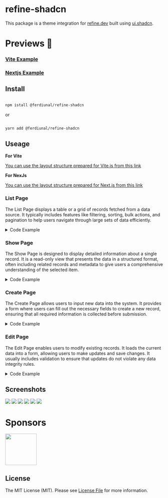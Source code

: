 # refine-shadcn

This package is a theme integration for [refine.dev](https://refine.dev) built using [ui.shadcn](ui.shadcn.com).

# Previews 💪

### [Vite Example](https://refine-shadcn-vite.vercel.app)
### [Nextjs Example](https://refine-shadcn-nextjs.vercel.app)


## Install

```bash

npm istall @ferdiunal/refine-shadcn

```
or
```bash

yarn add @ferdiunal/refine-shadcn

```

## Useage

**For Vite**

[You can use the layout structure prepared for Vite.js from this link](templates/vite-react/src/App.tsx)

**For NexJs**

[You can use the layout structure prepared for Next.js from this link](templates/nextjs/app/app-layout.tsx)

### List Page

The List Page displays a table or a grid of records fetched from a data source. It typically includes features like filtering, sorting, bulk actions, and pagination to help users navigate through large sets of data efficiently.

<details>
  <summary>Code Example</summary>

```tsx
import { ListPage, Table, TableFilterProps } from "@ferdiunal/refine-shadcn";
import { AvatarImage } from "@radix-ui/react-avatar";
import { BaseRecord, HttpError, useUserFriendlyName } from "@refinedev/core";
import type { UseTableReturnType } from "@refinedev/react-table";
import { Edit, Eye, Trash2 } from "lucide-react";
import { Avatar, AvatarFallback } from "@/components/ui/avatar";
import { Checkbox } from "@/components/ui/checkbox";

const UserList = () => {
    const friendly = useUserFriendlyName();
    const bulkDeleteAction = (
        table: UseTableReturnType<BaseRecord, HttpError>,
    ) => {
        const label = `Delete Selected (${
            table.getSelectedRowModel().rows.length
        }) ${friendly(
            "Row",
            table.getSelectedRowModel().rows.length > 1 ? "plural" : "singular",
        )}`;

        return {
            label,
            onClick: () => {
                alert("Delete Selected");
            },
        };
    };
    return (
        <ListPage>
            <Table enableSorting enableFilters>
                <Table.Column
                    accessorKey="id"
                    id={"select"}
                    header={({ table }) => (
                        <Table.CheckAll
                            options={[bulkDeleteAction(table)]}
                            table={table}
                        />
                    )}
                    cell={({ row }) => (
                        <Checkbox
                            className="translate-y-[2px]"
                            checked={row.getIsSelected()}
                            onCheckedChange={(value) =>
                                row.toggleSelected(!!value)
                            }
                            aria-label="Select row"
                            key={`checkbox-${row.original.id}`}
                        />
                    )}
                />
                <Table.Column
                    header={"ID"}
                    id="id"
                    accessorKey="id"
                    enableSorting
                    enableHiding
                />
                <Table.Column
                    header={"Avatar"}
                    id="avatar"
                    accessorKey="avatar"
                    cell={({ row }) =>
                        row.original.avatar?.[0]?.url && (
                            <Avatar>
                                <AvatarImage
                                    src={row.original.avatar[0].url}
                                    alt={row.original.avatar[0].name}
                                />
                                <AvatarFallback>
                                    {row.original.firstName[0]}
                                    {row.original.lastName[0]}
                                </AvatarFallback>
                            </Avatar>
                        )
                    }
                />
                <Table.Column
                    header={"First Name"}
                    accessorKey="firstName"
                    id="firstName"
                    enableSorting
                    enableHiding
                />
                <Table.Column
                    header={"Last Name"}
                    accessorKey="lastName"
                    id="lastName"
                    enableSorting
                    enableHiding
                />
                <Table.Column
                    header={"Birthday"}
                    accessorKey="birthday"
                    id="birthday"
                    enableSorting
                    enableHiding
                    filter={(props: TableFilterProps) => (
                        <Table.Filter.DateRangePicker {...props} align="end" />
                    )}
                />
                <Table.Column
                    accessorKey={"id"}
                    id={"actions"}
                    cell={({ row: { original } }) => (
                        <Table.Actions>
                            <Table.ShowAction
                                title="Detail"
                                row={original}
                                resource="users"
                                icon={<Eye size={16} />}
                            />
                            <Table.EditAction
                                title="Edit"
                                row={original}
                                resource="users"
                                icon={<Edit size={16} />}
                            />
                            <Table.DeleteAction
                                title="Delete"
                                row={original}
                                withForceDelete={true}
                                resource="users"
                                icon={<Trash2 size={16} />}
                            />
                        </Table.Actions>
                    )}
                />
            </Table>
        </ListPage>
    );
};

export default UserList;
```
</details>

### Show Page
The Show Page is designed to display detailed information about a single record. It is a read-only view that presents the data in a structured format, often including related records and metadata to give users a comprehensive understanding of the selected item.

<details>
  <summary>Code Example</summary>

```tsx
import { ShowPage } from "@ferdiunal/refine-shadcn";
import { IResourceComponentsProps, useShow } from "@refinedev/core";
import { IUser } from "./Form";
const UserShow: React.FC<IResourceComponentsProps> = () => {
    const {
        query: { data },
    } = useShow<IUser>();
    const record = data?.data;

    return (
        <ShowPage>
            <ShowPage.Row title="ID" children={record?.id as number} />
            <ShowPage.Row
                title="First Name"
                children={record?.firstName?.toString() || ""}
            />
            <ShowPage.Row
                title="Last Name"
                children={record?.firstName?.toString() || ""}
            />
            <ShowPage.Row
                title="Email"
                children={record?.email?.toString() || ""}
            />
        </ShowPage>
    );
};

export default UserShow;
```
</details>

### Create Page
The Create Page allows users to input new data into the system. It provides a form where users can fill out the necessary fields to create a new record, ensuring that all required information is collected before submission.

<details>
  <summary>Code Example</summary>

```tsx
import { CreatePage } from "@ferdiunal/refine-shadcn";
import { Field, Form } from "@ferdiunal/refine-shadcn";
import { zodResolver } from "@hookform/resolvers/zod";
import { RedirectAction } from "@refinedev/core";
import { useForm } from "@refinedev/react-hook-form";
import * as z from "zod";
import { Input } from "@/components/ui/input";

export interface IUser {
    id: number;
    firstName: string;
    lastName: string;
    email: string;
}

const formSchema = z.object({
    firstName: z.string().min(2, {
        message: "Firstname must be at least 2 characters.",
    }),
    lastName: z.string().min(2, {
        message: "Lastname must be at least 2 characters.",
    }),
    email: z.string().email({
        message: "Please enter a valid email address.",
    }),
});

const UserCreate = () => {
    const { ...form } = useForm<z.infer<typeof formSchema>>({
        mode: "all",
        resolver: zodResolver(formSchema),
        defaultValues: {
            firstName: "",
            lastName: "",
            email: "",
        },
        refineCoreProps: {
            autoSave: {
                enabled: true,
            },
            redirect,
        },
        warnWhenUnsavedChanges: true,
    });

    return (
        <CreatePage>
            <Form {...form}>
                <Field {...form} name="firstName" label="Firstname">
                    <Input placeholder="Firstname" />
                </Field>
                <Field {...form} name="lastName" label="Lastname">
                    <Input placeholder="Lastname" />
                </Field>
                <Field {...form} name="email" label="Email">
                    <Input placeholder="email" type="email" />
                </Field>
            </Form>
        </CreatePage>
    );
};

export default UserCreate;
```
</details>

### Edit Page
The Edit Page enables users to modify existing records. It loads the current data into a form, allowing users to make updates and save changes. It usually includes validation to ensure that updates do not violate any data integrity rules.

<details>
  <summary>Code Example</summary>

```tsx
import { EditPage } from "@ferdiunal/refine-shadcn";
import { Field, Form } from "@ferdiunal/refine-shadcn";
import { zodResolver } from "@hookform/resolvers/zod";
import { RedirectAction } from "@refinedev/core";
import { useForm } from "@refinedev/react-hook-form";
import * as z from "zod";
import { Input } from "@/components/ui/input";

export interface IUser {
    id: number;
    firstName: string;
    lastName: string;
    email: string;
}

const formSchema = z.object({
    firstName: z.string().min(2, {
        message: "Firstname must be at least 2 characters.",
    }),
    lastName: z.string().min(2, {
        message: "Lastname must be at least 2 characters.",
    }),
    email: z.string().email({
        message: "Please enter a valid email address.",
    }),
});

const UserEdit = () => {
    const { ...form } = useForm<z.infer<typeof formSchema>>({
        mode: "all",
        resolver: zodResolver(formSchema),
        defaultValues: {
            firstName: "",
            lastName: "",
            email: "",
        },
        refineCoreProps: {
            autoSave: {
                enabled: true,
            },
            redirect,
        },
        warnWhenUnsavedChanges: true,
    });

    return (
        <EditPage>
            <Form {...form}>
                <Field {...form} name="firstName" label="Firstname">
                    <Input placeholder="Firstname" />
                </Field>
                <Field {...form} name="lastName" label="Lastname">
                    <Input placeholder="Lastname" />
                </Field>
                <Field {...form} name="email" label="Email">
                    <Input placeholder="email" type="email" />
                </Field>
            </Form>
        </EditPage>
    );
};

export default UserEdit;
```
</details>

## Screenshots

<img src="https://github.com/ferdiunal/refine-shadcn/blob/main/art/SCR-20240821-ddjg.png?v=1" />

<img src="https://github.com/ferdiunal/refine-shadcn/blob/main/art/SCR-20240821-ddlx.png?v=1" />

<img src="https://github.com/ferdiunal/refine-shadcn/blob/main/art/SCR-20240821-ddns.png?v=1" />

<img src="https://github.com/ferdiunal/refine-shadcn/blob/main/art/SCR-20240821-ddpm.png?v=1" />

<img src="https://github.com/ferdiunal/refine-shadcn/blob/main/art/SCR-20240821-ddrb.png?v=1" />

<img src="https://github.com/ferdiunal/refine-shadcn/blob/main/art/SCR-20240821-dfrd.png?v=1" />

# Sponsors

[<img src="https://avatars.githubusercontent.com/u/104967037?s=200&v=4" width="100">](https://github.com/refinedev)

## License

The MIT License (MIT). Please see [License File](LICENSE) for more information.
